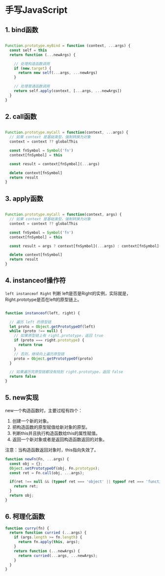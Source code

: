 # 手写JavaScript

## 1. bind函数

```js

Function.prototype.myBind = function (context, ...args) {
  const self = this
  return function (...newArgs) {

    // 处理构造函数调用
    if (new.target) {
      return new self(...args, ...newArgs)
    }

    // 处理普通函数调用
    return self.apply(context, [...args, ...newArgs])
  }
}
```

## 2. call函数  

```js

Function.prototype.myCall = function(context, ...args) {
  // 如果 context 是基础类型，强制转换为对象
  context = context ?? globalThis

  const fnSymbol = Symbol('fn')
  context[fnSymbol] = this

  const result = context[fnSymbol](...args)

  delete context[fnSymbol]
  return result
}

```

## 3. apply函数

```js

Function.prototype.myCall = function(context, args) {
  // 如果 context 是基础类型，强制转换为对象
  context = context ?? globalThis

  const fnSymbol = Symbol('fn')
  context[fnSymbol] = this

  const result = args ? context[fnSymbol](...args) : context[fnSymbol]();

  delete context[fnSymbol]
  return result
}

```

## 4. instanceof操作符

`left instanceof Right` 判断 left是否是Right的实例，实际就是，Right.prototype是否在left的原型链上。

```js

function instanceof(left, right) {

  // 遍历 left 的原型链
  let proto = Object.getPrototypeOf(left)
  while (proto !== null) {
    // 如果原型链上有 right.prototype，返回 true
    if (proto === right.prototype) {
      return true
    }
    // 否则，继续向上遍历原型链
    proto = Object.getPrototypeOf(proto)
  }

  // 如果遍历完原型链都没有找到 right.prototype，返回 false
  return false
}

```

## 5. new实现

new一个构造函数时，主要过程有四个：

1. 创建一个新的对象。
2. 把构造函数的原型赋值给新对象的原型。
3. 判断this并且执行构造函数给this的属性赋值。
4. 返回一个新对象或者是返回构造函数返回的对象。
  
注意：当构造函数返回对象时，this指向失效了。

```js
function newFn(Fn, ...args) {
  const obj = {};
  Object.setPrototypeOf(obj, Fn.prototype);
  const ret = Fn.call(obj, ...args);

  if(ret !== null && (typeof ret === 'object' || typeof ret === 'function')) {
    return ret;
  }
  return obj;
}
```

## 6. 柯理化函数

```js
function curry(fn) {
  return function curried (...args) {
    if (args.length >= fn.length) {
      return fn.apply(this, args);
    }
    return function (...newArgs) {
      return curried(...args, ...newArgs);
    }
  }
}
```
